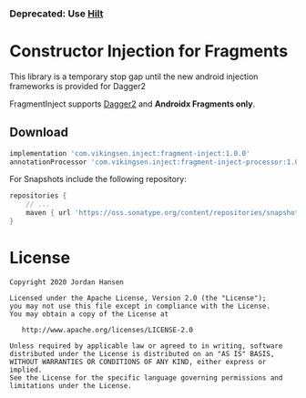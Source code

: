 ### Deprecated: Use [Hilt](https://dagger.dev/hilt/) ###

Constructor Injection for Fragments
=======================================

This library is a temporary stop gap until the new android injection frameworks is provided for Dagger2

FragmentInject supports [Dagger2](https://google.github.io/dagger/) and **Androidx Fragments only**.

Download
--------
```groovy
implementation 'com.vikingsen.inject:fragment-inject:1.0.0'
annotationProcessor 'com.vikingsen.inject:fragment-inject-processor:1.0.0' // or `kapt` for Kotlin
```

For Snapshots include the following repository:
```groovy
repositories {
    // ...
    maven { url 'https://oss.sonatype.org/content/repositories/snapshots' }
}
```

License
=======

    Copyright 2020 Jordan Hansen

    Licensed under the Apache License, Version 2.0 (the "License");
    you may not use this file except in compliance with the License.
    You may obtain a copy of the License at

       http://www.apache.org/licenses/LICENSE-2.0

    Unless required by applicable law or agreed to in writing, software
    distributed under the License is distributed on an "AS IS" BASIS,
    WITHOUT WARRANTIES OR CONDITIONS OF ANY KIND, either express or implied.
    See the License for the specific language governing permissions and
    limitations under the License.
